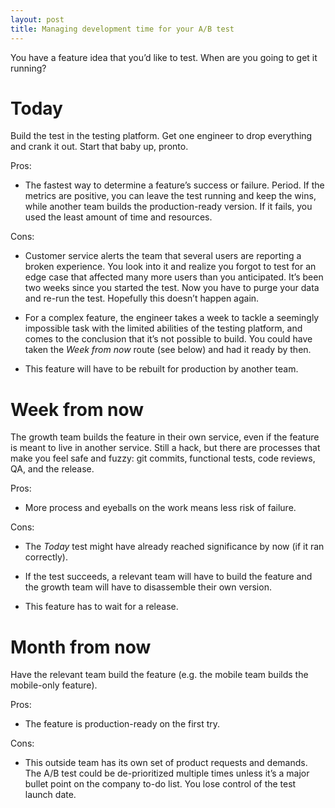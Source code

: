 ```yaml
---
layout: post
title: Managing development time for your A/B test
---
```


You have a feature idea that you’d like to test. When are you going to get it running?

# Today

Build the test in the testing platform. Get one engineer to drop everything and crank it out. Start that baby up, pronto.

Pros:

- The fastest way to determine a feature’s success or failure. Period. If the metrics are positive, you can leave the test running and keep the wins, while another team builds the production-ready version. If it fails, you used the least amount of time and resources.

Cons:

- Customer service alerts the team that several users are reporting a broken experience. You look into it and realize you forgot to test for an edge case that affected many more users than you anticipated. It’s been two weeks since you started the test. Now you have to purge your data and re-run the test. Hopefully this doesn’t happen again.

- For a complex feature, the engineer takes a week to tackle a seemingly impossible task with the limited abilities of the testing platform, and comes to the conclusion that it’s not possible to build. You could have taken the *Week from now* route (see below) and had it ready by then.

- This feature will have to be rebuilt for production by another team.

# Week from now

The growth team builds the feature in their own service, even if the feature is meant to live in another service. Still a hack, but there are processes that make you feel safe and fuzzy: git commits, functional tests, code reviews, QA, and the release.

Pros:

- More process and eyeballs on the work means less risk of failure.

Cons:

- The *Today* test might have already reached significance by now (if it ran correctly).

- If the test succeeds, a relevant team will have to build the feature and the growth team will have to disassemble their own version.

- This feature has to wait for a release.

# Month from now

Have the relevant team build the feature (e.g. the mobile team builds the mobile-only feature).

Pros:

- The feature is production-ready on the first try.

Cons:

- This outside team has its own set of product requests and demands. The A/B test could be de-prioritized multiple times unless it’s a major bullet point on the company to-do list. You lose control of the test launch date.